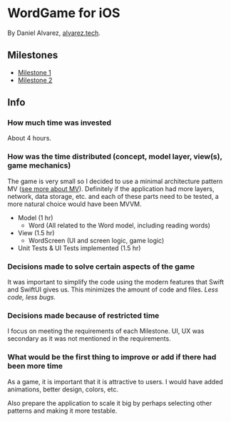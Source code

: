 # WordGame for iOS

By Daniel Alvarez, [alvarez.tech](https://alvarez.tech).

## Milestones

- [Milestone 1](https://github.com/alvareztech/wordgame-ios/tree/milestone1)
- [Milestone 2](https://github.com/alvareztech/wordgame-ios/tree/milestone2)

## Info

### How much time was invested

About 4 hours.

### How was the time distributed (concept, model layer, view(s), game mechanics)

The game is very small so I decided to use a minimal architecture pattern MV ([see more about MV](https://developer.apple.com/forums/thread/699003)). Definitely if the application had more layers, network, data storage, etc. and each of these parts need to be tested, a more natural choice would have been MVVM.

- Model (1 hr)
  - Word (All related to the Word model, including reading words)
- View (1.5 hr)
  - WordScreen (UI and screen logic, game logic)
- Unit Tests & UI Tests implemented (1.5 hr)

### Decisions made to solve certain aspects of the game

It was important to simplify the code using the modern features that Swift and SwiftUI gives us. This minimizes the amount of code and files. _Less code, less bugs._

### Decisions made because of restricted time

I focus on meeting the requirements of each Milestone. UI, UX was secondary as it was not mentioned in the requirements.

### What would be the first thing to improve or add if there had been more time

As a game, it is important that it is attractive to users. I would have added animations, better design, colors, etc.

Also prepare the application to scale it big by perhaps selecting other patterns and making it more testable.
